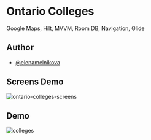 # Ontario Colleges

Google Maps, Hilt, MVVM, Room DB, Navigation, Glide


## Author

- [@elenamelnikova](https://github.com/canadianExperience)


## Screens Demo

![ontario-colleges-screens](https://user-images.githubusercontent.com/45378000/157121177-3ac8c3a4-7179-4de9-aa5d-091ee90f2e14.png)


## Demo

![colleges](https://user-images.githubusercontent.com/45378000/149218439-94af9144-4035-4af0-ab38-1832047c698c.gif)

